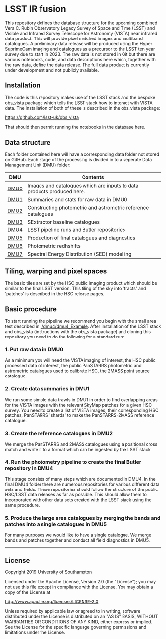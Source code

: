 # LSST IR fusion

This repository defines the database structure for the upcoming combined Vera C. Rubin Observatory Legacy Survey of Space and Time (LSST) and Visible and Infrared Survey Telescope for Astronomy (VISTA) near infrared data product. This will provide pixel matched images and multiband catalogues. A preliminary data release will be produced using the Hyper SuprimeCam imaging and catalogues as a precursor to the LSST ten year survey due to start in 2023. The raw data is not stored in Git but there are various notebooks, code, and data descriptions here which, together with the raw data, define the data release. The full data product is currently under development and not publicly available. 

## Installation

The code is this repository makes use of the LSST stack and the bespoke obs_vista package which tells the LSST stack how to interact with VISTA data. The installation of both of these is described in the obs_vista package:

https://github.com/lsst-uk/obs_vista

That should then permit running the notebooks in the database here. 


## Data structure

Each folder contained here will have a corresponding data folder not stored on GitHub. Each stage of the processing is divided in to a seperate Data Management Unit (DMU) folder:

 DMU               |  Contents
-------------------|------------------------------------------
 [DMU0](dmu0)      |  Images and catalogues which are inputs to data products produced here.
 [DMU1](dmu1)      |  Summaries and stats for raw data in DMU0
 [DMU2](dmu2)      |  Constructing photometric and astrometric reference catalogues
 [DMU3](dmu3)      |  SExtractor baseline catalogues
 [DMU4](dmu4)      |  LSST pipeline runs and Butler repositories
 [DMU5](dmu5)      |  Production of final catalogues and diagnostics
 [DMU6](dmu6)      |  Photometric redhshifts
 [DMU7](dmu7)      |  Spectral Energy Distribution (SED) modelling   


## Tiling, warping and pixel spaces

The basic tiles are set by the HSC public imaging product which should be similar to the final LSST version. This tiling of the sky into 'tracts' and 'patches' is described in the HSC release pages.

## Basic procedure

To start running the pipeline we recommend you begin with the small area test described in [./dmu4/dmu4_Example](./dmu4/dmu4_Example). After installation of the LSST stack and obs_vista (instructions with the obs_vista package) and cloning this repository you need to do the following for a standard run:

### 1. Put raw data in DMU0

As a minimum you will need the VISTA imaging of interest, the HSC public processed data of interest, the public PanSTARRS photometric and astrometric catalogues used to calibrate HSC, the 2MASS point source catalogue.

### 2. Create data summaries in DMU1

We run some simple data trawls in DMU1 in order to find overlapping areas for the VISTA images with the relevant SkyMap patches for a given HSC survey. You need to create a list of VISTA images, their corresponding HSC patches, PanSTARRS 'shards' to make the PanSTARRS-2MASS reference catalogue.

### 3. Create the reference catalogues in DMU2

We merge the PanSTARRS and 2MASS catalogues using a positional cross match and write it to a format which can be ingested by the LSST stack

### 4. Run the photometry pipeline to create the final Butler repository in DMU4

This stage consists of many steps which are documented in DMU4. In the final DMU4 folder there are numerous repositories for various different data sets and fields. These repositories should follow the structure of the public HSC/LSST data releases as far as possible. This should allow them to incorporated with other data sets created with the LSST stack using the same procedure.

### 5. Produce the large area catalogues by merging the bands and patches into a single catalogues in DMU5

For many purposes we would like to have a single catalogue. We merge bands and patches together and conduct all field diagnostics in DMU5.



---

## License

Copyright 2019 University of Southampton

Licensed under the Apache License, Version 2.0 (the "License");
you may not use this file except in compliance with the License.
You may obtain a copy of the License at

http://www.apache.org/licenses/LICENSE-2.0

Unless required by applicable law or agreed to in writing, software
distributed under the License is distributed on an "AS IS" BASIS,
WITHOUT WARRANTIES OR CONDITIONS OF ANY KIND, either express or implied.
See the License for the specific language governing permissions and
limitations under the License.
